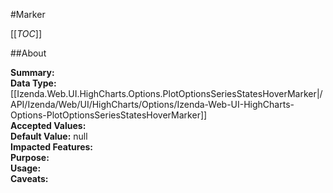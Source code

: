 #Marker

[[_TOC_]]

##About

**Summary:**   
**Data Type:** [[Izenda.Web.UI.HighCharts.Options.PlotOptionsSeriesStatesHoverMarker|/API/Izenda/Web/UI/HighCharts/Options/Izenda-Web-UI-HighCharts-Options-PlotOptionsSeriesStatesHoverMarker]]  
**Accepted Values:**   
**Default Value:** null  
**Impacted Features:**   
**Purpose:**   
**Usage:**   
**Caveats:**   

